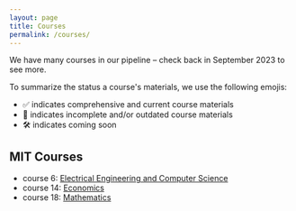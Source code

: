 ```yaml
---
layout: page
title: Courses
permalink: /courses/
---
```


We have many courses in our pipeline – check back in September 2023 to see more.

To summarize the status a course's materials, we use the following emojis:
- ✅ indicates comprehensive and current course materials
- 🔄 indicates incomplete and/or outdated course materials
- 🛠️ indicates coming soon

## MIT Courses
- course 6: [Electrical Engineering and Computer Science](/courses/mit/course-6/)
- course 14: [Economics](/courses/mit/course-14/)
- course 18: [Mathematics](/courses/mit/course-18/)